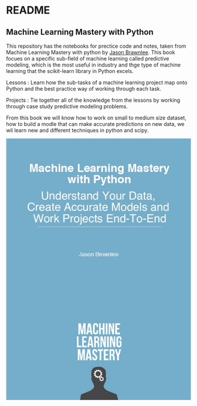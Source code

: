 # README

## Machine Learning Mastery with Python

This repository has the notebooks for prectice code and notes, taken from
Machine Learning Mastery with python by [Jason Brawnlee](https://machinelearningmastery.com/about/).
This book focues on a specific sub-field of machine learning called predictive modeling, 
which is the most useful in industry and thge type of machine learning that the scikit-learn library in Python excels.

Lessons : Learn how the sub-tasks of a machine learning project map onto Python and the
best practice way of working through each task.

Projects : Tie together all of the knowledge from the lessons by working through case study
predictive modeling problems.

From this book we will know how to work on small to medium size dataset, 
how to build a modle that can make accurate predictions on new data, 
we wil learn new and different techniques in python and scipy.

![cover](https://github.com/Bluelord/ML_Mastery_Python/blob/bfe671661ac544fa963948408374f4b011022782/Images/ML_Mastery_python.JPG)

